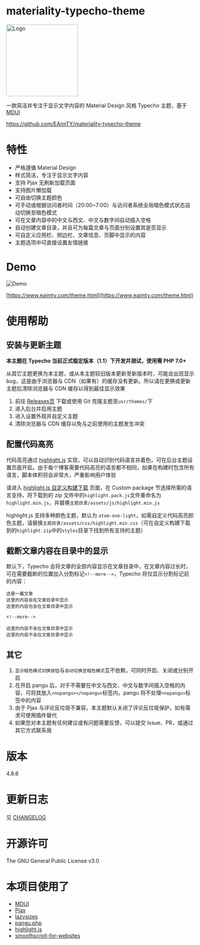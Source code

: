 # materiality-typecho-theme

<img src="https://raw.githubusercontent.com/EAimTY/materiality-typecho-theme/master/materiality-typecho-theme.png" alt="Logo" width="192" />

一款简洁并专注于显示文字内容的 Material Design 风格 Typecho 主题，基于 [MDUI](https://www.mdui.org/)

https://github.com/EAimTY/materiality-typecho-theme

# 特性

- 严格遵循 Material Design
- 样式简洁，专注于显示文字内容
- 支持 Pjax 无刷新加载页面
- 支持图片懒加载
- 可自由切换主题颜色
- 可手动或根据访问者时间（20:00~7:00）与访问者系统全局暗色模式状态自动切换至暗色模式
- 可在文章内容中的中文与西文、中文与数字间自动插入空格
- 自动创建文章目录，并且可为每篇文章与页面分别设置其是否显示
- 可自定义应用栏、侧边栏、文章信息、页脚中显示的内容
- 主题选项中可直接设置友情链接

# Demo

![Demo](https://raw.githubusercontent.com/EAimTY/materiality-typecho-theme/master/screenshot.png)

[https://www.eaimty.com/theme.html](https://www.eaimty.com/theme.html)

# 使用帮助

## 安装与更新主题

**本主题在 Typecho 当前正式稳定版本（1.1）下开发并测试，使用需 PHP 7.0+**

从其它主题更换为本主题，或从本主题较旧版本更新至新版本时，可能会出现显示 bug，这是由于浏览器与 CDN（如果有）的缓存没有更新。所以请在更换或更新主题后清除浏览器与 CDN 缓存以得到最佳显示效果

1. 前往 [Releases页](https://github.com/EAimTY/materiality-typecho-theme/releases) 下载或使用 Git 克隆主题至`usr/themes/`下
2. 进入后台并启用主题
3. 进入设置外观并自定义主题
4. 清除浏览器与 CDN 缓存以免与之前使用的主题发生冲突

## 配置代码高亮

代码高亮通过 [highlight.js](https://github.com/highlightjs/highlight.js) 实现，可以自动识别代码语言并着色，可在后台主题设置页面开启。由于每个博客需要代码高亮的语言都不相同，如果在构建时包含所有语言，脚本体积将会非常大，严重影响用户体验

请进入 [highlight.js 自定义构建下载](https://highlightjs.org/download/) 页面，在 Custom package 节选择所需的语言支持，将下载到的 zip 文件中的`highlight.pack.js`文件重命名为`highlight.min.js`，并替换`主题目录/assets/js/highlight.min.js`

highlight.js 支持多种颜色主题，默认为 `atom-one-light`，如需自定义代码高亮颜色主题，请替换`主题目录/assets/css/highlight.min.css`（可在自定义构建下载到的`highlight.zip`中的`styles`目录下找到所有支持的主题）

## 截断文章内容在目录中的显示

默认下，Typecho 会将文章的全部内容显示在文章目录中，在文章内容过长时，可在需要截断的位置加入分割标记`<!--more-->`，Typecho 将仅显示分割标记前的内容：

    这是一篇文章
    这里的内容会在文章目录中显示
    这里的内容也会在文章目录中显示

    <!--more-->

    这里的内容不会在文章目录中显示
    这里的内容不会在文章目录中显示

## 其它

1. `显示暗色模式切换按钮`与`自动切换至暗色模式`互不依赖，可同时开启、关闭或分别开启
2. 在开启 pangu 后，对于不需要在中文与西文、中文与数字间插入空格的内容，可将其放入`<nopangu></nopangu>`标签内，pangu 将不处理`<nopangu>`标签中的内容
3. 由于 Pjax 与评论反垃圾不兼容，本主题默认关闭了评论反垃圾保护，如有需求可使用插件替代
4. 如果您对本主题有任何建议或有问题需要反馈，可以提交 Issue、PR，或通过其它方式联系我

# 版本

4.8.6

# 更新日志

见 [CHANGELOG](https://github.com/EAimTY/materiality-typecho-theme/blob/master/CHANGELOG.md)

# 开源许可

The GNU General Public License v3.0

# 本项目使用了

- [MDUI](https://www.mdui.org/)
- [Pjax](https://github.com/MoOx/pjax)
- [lazysizes](https://github.com/aFarkas/lazysizes)
- [pangu.php](https://github.com/linclancey/pangu.php)
- [highlight.js](https://github.com/highlightjs/highlight.js)
- [smoothscroll-for-websites](https://github.com/gblazex/smoothscroll-for-websites)

